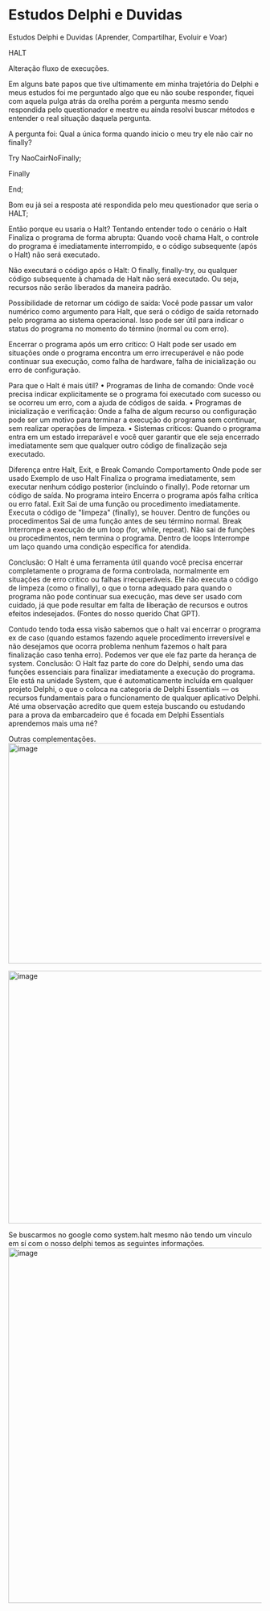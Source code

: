 # Estudos Delphi e Duvidas
Estudos Delphi e Duvidas (Aprender, Compartilhar, Evoluir e Voar)


HALT

Alteração fluxo de execuções.

Em alguns bate papos que tive ultimamente em minha trajetória do Delphi e meus estudos foi me perguntado algo que eu não soube responder, fiquei com aquela pulga atrás da orelha porém a pergunta mesmo sendo respondida pelo questionador e mestre eu ainda resolvi buscar métodos e entender o real situação daquela pergunta.

A pergunta foi: Qual a única forma quando inicio o meu try ele não cair no finally?

Try
NaoCairNoFinally;

Finally

End; 

Bom eu já sei a resposta até respondida pelo meu questionador que seria o HALT;

Então porque eu usaria o Halt?
Tentando entender todo o cenário o Halt Finaliza o programa de forma abrupta: Quando você chama Halt, o controle do programa é imediatamente interrompido, e o código subsequente (após o Halt) não será executado.

 Não executará o código após o Halt: O finally, finally-try, ou qualquer código subsequente à chamada de Halt não será executado. Ou seja, recursos não serão liberados da maneira padrão.

 Possibilidade de retornar um código de saída: Você pode passar um valor numérico como argumento para Halt, que será o código de saída retornado pelo programa ao sistema operacional. Isso pode ser útil para indicar o status do programa no momento do término (normal ou com erro).

Encerrar o programa após um erro crítico:
O Halt pode ser usado em situações onde o programa encontra um erro irrecuperável e não pode continuar sua execução, como falha de hardware, falha de inicialização ou erro de configuração.



Para que o Halt é mais útil?
•	Programas de linha de comando: Onde você precisa indicar explicitamente se o programa foi executado com sucesso ou se ocorreu um erro, com a ajuda de códigos de saída.
•	Programas de inicialização e verificação: Onde a falha de algum recurso ou configuração pode ser um motivo para terminar a execução do programa sem continuar, sem realizar operações de limpeza.
•	Sistemas críticos: Quando o programa entra em um estado irreparável e você quer garantir que ele seja encerrado imediatamente sem que qualquer outro código de finalização seja executado.

Diferença entre Halt, Exit, e Break
Comando	Comportamento	Onde pode ser usado	Exemplo de uso
Halt	Finaliza o programa imediatamente, sem executar nenhum código posterior (incluindo o finally). Pode retornar um código de saída.	No programa inteiro	Encerra o programa após falha crítica ou erro fatal.
Exit	Sai de uma função ou procedimento imediatamente. Executa o código de "limpeza" (finally), se houver.	Dentro de funções ou procedimentos	Sai de uma função antes de seu término normal.
Break	Interrompe a execução de um loop (for, while, repeat). Não sai de funções ou procedimentos, nem termina o programa.	Dentro de loops	Interrompe um laço quando uma condição específica for atendida.

Conclusão:
O Halt é uma ferramenta útil quando você precisa encerrar completamente o programa de forma controlada, normalmente em situações de erro crítico ou falhas irrecuperáveis. Ele não executa o código de limpeza (como o finally), o que o torna adequado para quando o programa não pode continuar sua execução, mas deve ser usado com cuidado, já que pode resultar em falta de liberação de recursos e outros efeitos indesejados.
(Fontes do nosso querido Chat GPT).

Contudo tendo toda essa visão sabemos que o halt vai encerrar o programa ex de caso (quando estamos fazendo aquele procedimento irreversível e não desejamos que ocorra problema nenhum fazemos o halt para finalização caso tenha erro).
Podemos ver que ele faz parte da herança de system.
Conclusão:
O Halt faz parte do core do Delphi, sendo uma das funções essenciais para finalizar imediatamente a execução do programa. Ele está na unidade System, que é automaticamente incluída em qualquer projeto Delphi, o que o coloca na categoria de Delphi Essentials — os recursos fundamentais para o funcionamento de qualquer aplicativo Delphi.
Até uma observação acredito que quem esteja buscando ou estudando para a prova da embarcadeiro que é focada em Delphi Essentials aprendemos mais uma né?

Outras complementações.
 <img width="886" height="438" alt="image" src="https://github.com/user-attachments/assets/1ba12f43-ec6c-4bdd-8c37-027bd8b81598" />

 <img width="884" height="502" alt="image" src="https://github.com/user-attachments/assets/da8b933e-b6eb-4604-bdce-22191c4f8c16" />


Se buscarmos no google como system.halt mesmo não tendo um vinculo em sí com o nosso delphi temos as seguintes informações. 
<img width="884" height="706" alt="image" src="https://github.com/user-attachments/assets/e924022f-d60f-4824-8aa8-570d1ed8e8be" />

